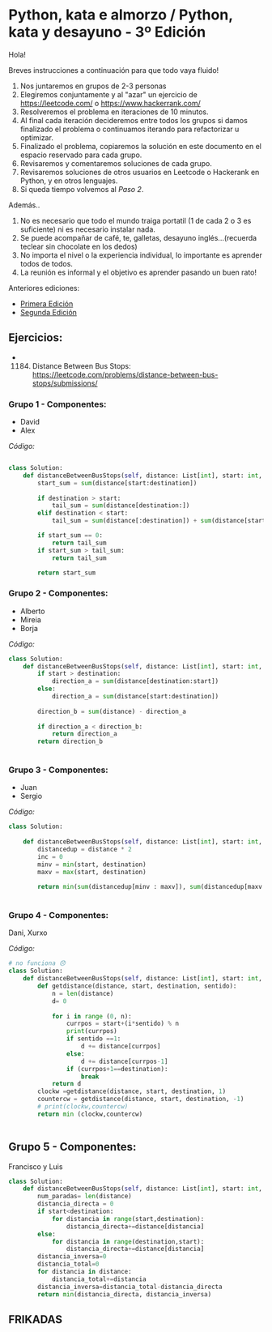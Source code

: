 # Python, kata e almorzo / Python, kata y desayuno - 3º Edición

Hola!

Breves instrucciones a continuación para que todo vaya fluido!

1. Nos juntaremos en grupos de 2-3 personas
1. Elegiremos conjuntamente y al "azar" un ejercicio de https://leetcode.com/ o https://www.hackerrank.com/
1. Resolveremos el problema en iteraciones de 10 minutos.
1. Al final cada iteración decideremos entre todos los grupos si damos finalizado el problema o continuamos iterando para refactorizar u optimizar.
1. Finalizado el problema, copiaremos la solución en este documento en el espacio reservado para cada grupo.
1. Revisaremos y comentaremos soluciones de cada grupo.
1. Revisaremos soluciones de otros usuarios en Leetcode o Hackerank en Python, y en otros lenguajes.
1. Si queda tiempo volvemos al _Paso 2_.

Además..

1. No es necesario que todo el mundo traiga portatil (1 de cada 2 o 3 es suficiente) ni es necesario instalar nada.
1. Se puede acompañar de café, te, galletas, desayuno inglés...(recuerda teclear sin chocolate en los dedos)
2. No importa el nivel o la experiencia individual, lo importante es aprender todos de todos.
3. La reunión es informal y el objetivo es aprender pasando un buen rato!

Anteriores ediciones:
- [Primera Edición](https://hackmd.io/ZFqsaJQAQQGm8z2sPTwA3g)
- [Segunda Edición](https://hackmd.io/FO4AHdfHTASNM_1ahFn8DQ)

## Ejercicios: 

- 1184. Distance Between Bus Stops: https://leetcode.com/problems/distance-between-bus-stops/submissions/


### Grupo 1 - Componentes:

- David
- Alex

_Código:_
```python

class Solution:
    def distanceBetweenBusStops(self, distance: List[int], start: int, destination: int) -> int:
        start_sum = sum(distance[start:destination])
        
        if destination > start:
            tail_sum = sum(distance[destination:])
        elif destination < start:
            tail_sum = sum(distance[:destination]) + sum(distance[start:])

        if start_sum == 0:
            return tail_sum
        if start_sum > tail_sum:
            return tail_sum

        return start_sum

```

### Grupo 2 - Componentes:

- Alberto
- Mireia
- Borja

_Código:_
```python
class Solution:
    def distanceBetweenBusStops(self, distance: List[int], start: int, destination: int) -> int:
        if start > destination:
            direction_a = sum(distance[destination:start])
        else:
            direction_a = sum(distance[start:destination])
            
        direction_b = sum(distance) - direction_a
        
        if direction_a < direction_b:
            return direction_a
        return direction_b    
    

```

### Grupo 3 - Componentes:

 - Juan
 - Sergio

_Código:_
```python
class Solution:
        
    def distanceBetweenBusStops(self, distance: List[int], start: int, destination: int) -> int:
        distancedup = distance * 2
        inc = 0
        minv = min(start, destination)
        maxv = max(start, destination)
        
        return min(sum(distancedup[minv : maxv]), sum(distancedup[maxv : minv + len(distance)]))
            
```

### Grupo 4 - Componentes:
Dani, Xurxo

_Código:_
```python
# no funciona 😞
class Solution:
    def distanceBetweenBusStops(self, distance: List[int], start: int, destination: int) -> int:
        def getdistance(distance, start, destination, sentido):
            n = len(distance)
            d= 0
         
            for i in range (0, n):
                currpos = start+(i*sentido) % n
                print(currpos)
                if sentido ==1:
                    d += distance[currpos]
                else:
                    d += distance[currpos-1]
                if (currpos+1==destination):
                    break
            return d
        clockw =getdistance(distance, start, destination, 1)
        countercw = getdistance(distance, start, destination, -1)
        # print(clockw,countercw)
        return min (clockw,countercw)
            
```
## Grupo 5 - Componentes:
Francisco y Luis

```python
class Solution:
    def distanceBetweenBusStops(self, distance: List[int], start: int, destination: int) -> int:
        num_paradas= len(distance)
        distancia_directa = 0
        if start<destination: 
            for distancia in range(start,destination):
                distancia_directa+=distance[distancia]
        else:
            for distancia in range(destination,start):
                distancia_directa+=distance[distancia]
        distancia_inversa=0
        distancia_total=0
        for distancia in distance:
            distancia_total+=distancia   
        distancia_inversa=distancia_total-distancia_directa
        return min(distancia_directa, distancia_inversa)

```
          

## FRIKADAS

